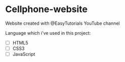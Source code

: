 # Cellphone-website
Website created with @EasyTutorials YouTube channel 

Language which i've used in this project: 
- [ ] HTML5
- [ ] CSS3
- [ ] JavaScript
